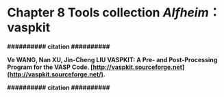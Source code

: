 # Chapter 8 Tools collection $Alfheim$：vaspkit

**########## citation ##########**

**Ve WANG, Nan XU, Jin-Cheng LIU VASPKIT: A Pre- and Post-Processing Program for the VASP Code. [http://vaspkit.sourceforge.net](http://vaspkit.sourceforge.net/).**

**########## citation ##########**